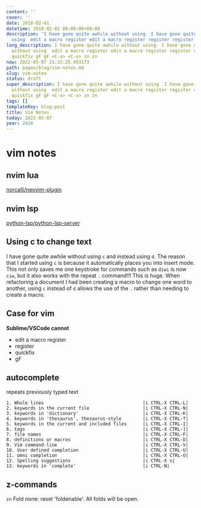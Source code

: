 ```yaml
---
content: ''
cover: ''
date: 2018-02-01
datetime: 2018-02-01 00:00:00+00:00
description: 'I have gone quite awhile without using  I have gone quite awhile without
  using  edit a macro register edit a macro register register register quickfix quickfix '
long_description: I have gone quite awhile without using  I have gone quite awhile
  without using  edit a macro register edit a macro register register register quickfix
  quickfix gF gF <C-x> <C-x> zn zn
now: 2022-05-07 21:32:25.893173
path: pages/blog/vim-notes.md
slug: vim-notes
status: draft
super_description: I have gone quite awhile without using  I have gone quite awhile
  without using  edit a macro register edit a macro register register register quickfix
  quickfix gF gF <C-x> <C-x> zn zn
tags: []
templateKey: blog-post
title: Vim Notes
today: 2022-05-07
year: 2018
---
```


# vim notes

## nvim lua
[norcalli/neovim-plugin](https://github.com/norcalli/neovim-plugin)

## nvim lsp

[python-lsp/python-lsp-server](https://github.com/python-lsp/python-lsp-server)

## Using c to change text

I have gone quite awhile without using ```c``` and instead using ```d```.  The reason that I started using ```c``` is because it automatically places you into insert mode.  This not only saves me one keystroke for commands such as ```diwi``` is now ```ciw```, but it also works with the repeat ```.``` command!!!  This is huge.  When refactoring a document I had been creating a macro to change one word to another, using ```c``` instead of ```d``` allows the use of the ```.``` rather than needing to create a macro.

## Case for vim

**Sublime/VSCode cannot**

* edit a macro register
* register
* quickfix
* gF

## autocomplete

<C-x> <C-p> repeats previously typed text

    1. Whole lines                                     |i CTRL-X CTRL-L|
    2. keywords in the current file                    |i CTRL-X CTRL-N|
    3. keywords in 'dictionary'                        |i CTRL-X CTRL-K|
    4. keywords in 'thesaurus', thesaurus-style        |i CTRL-X CTRL-T|
    5. keywords in the current and included files      |i CTRL-X CTRL-I|
    6. tags                                            |i CTRL-X CTRL-]|
    7. file names                                      |i CTRL-X CTRL-F|
    8. definitions or macros                           |i CTRL-X CTRL-D|
    9. Vim command-line                                |i CTRL-X CTRL-V|
    10. User defined completion                        |i CTRL-X CTRL-U|
    11. omni completion                                |i CTRL-X CTRL-O|
    12. Spelling suggestions                           |i CTRL-X s|
    13. keywords in 'complete'                         |i CTRL-N|

## z-commands

```zn```		Fold none: reset 'foldenable'.  All folds will be open.